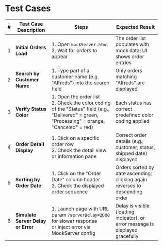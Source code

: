 # Test Cases

| #   | Test Case Description              | Steps                                                                                                                                          | Expected Result                                                                |
| --- | ---------------------------------- | ---------------------------------------------------------------------------------------------------------------------------------------------- | ------------------------------------------------------------------------------ |
| 1   | **Initial Orders Load**            | 1. Open `mockServer.html`<br>2. Wait for orders to appear                                                                                      | The order list populates with mock data; UI shows order entries                |
| 2   | **Search by Customer Name**        | 1. Type part of a customer name (e.g. "Alfreds") into the search field                                                                         | Only orders matching "Alfreds" are displayed                                   |
| 3   | **Verify Status Color**            | 1. Open the order list<br>2. Check the color coding of the "Status" field (e.g., "Delivered" = green, "Processing" = orange, "Canceled" = red) | Each status has correct predefined color coding applied                        |
| 4   | **Order Detail Display**           | 1. Click on a specific order row<br>2. Check the detail view or information pane                                                               | Correct order details (e.g., customer, status, shipped date) displayed         |
| 5   | **Sorting by Order Date**          | 1. Click on the "Order Date" column header<br>2. Check the displayed order sequence                                                            | Orders sorted by date ascending; clicking again reverses to descending order   |
| 6   | **Simulate Server Delay or Error** | 1. Launch page with URL param `?serverDelay=2000` for slower response<br>or inject error via MockServer config                                 | Delay is visible (loading indicator), or error message is displayed gracefully |
